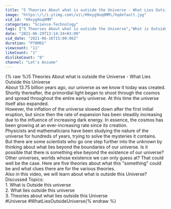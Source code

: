 ```yaml
---
title: "5 Theories About what is outside the Universe - What Lies Outside this Universe"
image: "https:\/\/i.ytimg.com\/vi\/H9xyg9oq0MM\/hqdefault.jpg"
vid_id: "H9xyg9oq0MM"
categories: "Science-Technology"
tags: ["5 Theories About what is outside the Universe","What is Outside this Universe","where is edge of universe"]
date: "2021-06-29T13:14:34+03:00"
vid_date: "2021-06-16T15:00:06Z"
duration: "PT8M6S"
viewcount: "11"
likeCount: "1"
dislikeCount: "0"
channel: "Let's Assume"
---
```

{% raw %}5 Theories About what is outside the Universe - What Lies Outside this Universe<br /> About 13.75 billion years ago, our universe as we know it today was created. Shortly thereafter, the primordial light began to shoot through the cosmos and spread throughout the entire early universe. At this time the universe itself also expanded. <br />However, the inflation of the universe slowed down after the first initial eruption, but since then the rate of expansion has been steadily increasing due to the influence of increasing dark energy. In essence, the cosmos has been growing at an ever-increasing rate since its creation.<br /> Physicists and mathematicians have been studying the nature of the universe for hundreds of years, trying to solve the mysteries it contains.<br /> But there are some scientists who go one step further into the unknown by thinking about what lies beyond the boundaries of our universe. Is it possible that there is something else beyond the existence of our universe? <br />Other universes, worlds whose existence we can only guess at? That could well be the case. Here are five theories about what this &quot;something&quot; could be and what clues there are for the various theories.<br />Also in this video, we will learn about what is outside this Universe?<br />Discussed Topics:<br />1. What is Outside this universe<br />2. What lies outside this universe<br />3. Theories about what lies outside this Universe<br />#Universe #WhatLiesOutsideUniverse{% endraw %}
